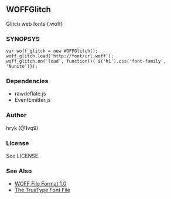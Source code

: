 WOFFGlitch
----------

Glitch web fonts (.woff)

### SYNOPSYS

    var woff_glitch = new WOFFGlitch();
    woff_glitch.load('http://font/url.woff');
    woff_glitch.on('load', function(){ $('h1').css('font-family', 'Nunito')});

### Dependencies

 * rawdeflate.js
 * EventEmitter.js

### Author

hryk (@1vq9)

### License

See LICENSE.

### See Also

 * [ WOFF File Format 1.0 ](http://www.w3.org/TR/WOFF/)
 * [The TrueType Font File](https://developer.apple.com/fonts/TTRefMan/RM06/Chap6.html)

